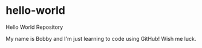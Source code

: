 # hello-world
Hello World Repository

My name is Bobby and I'm just learning to code using GitHub!  Wish me luck.
